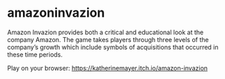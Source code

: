 # amazoninvazion

Amazon Invazion provides both a critical and educational look at the company Amazon. The game takes players through three levels of the company’s growth which include symbols of acquisitions that occurred in these time periods. 

Play on your browser: https://katherinemayer.itch.io/amazon-invazion
